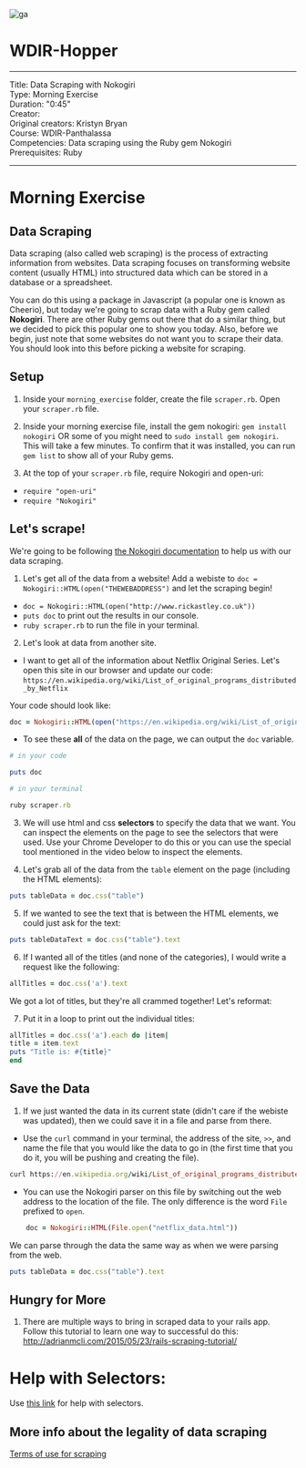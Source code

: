 ![ga](http://mobbook.generalassemb.ly/ga_cog.png)

# WDIR-Hopper

---
Title: Data Scraping with Nokogiri <br>
Type: Morning Exercise <br>
Duration: "0:45"<br>
Creator:<br>
    Original creators: Kristyn Bryan<br>
    Course: WDIR-Panthalassa<br>
Competencies: Data scraping using the Ruby gem Nokogiri <br>
Prerequisites: Ruby <br>

---

# Morning Exercise

## Data Scraping

Data scraping (also called web scraping) is the process of extracting information from websites. Data scraping focuses on transforming website content (usually HTML) into structured data which can be stored in a database or a spreadsheet.

You can do this using a package in Javascript (a popular one is known as Cheerio), but today we're going to scrap data with a Ruby gem called **Nokogiri**.
There are other Ruby gems out there that do a similar thing, but we decided to pick this popular one to show you today. Also, before we begin, just note that some websites do not want you to scrape their data. You should look into this before picking a website for scraping.

## Setup
1. Inside your `morning_exercise` folder, create the file `scraper.rb`. Open your `scraper.rb` file.

2. Inside your morning exercise file, install the gem nokogiri:
  `gem install nokogiri` OR some of you might need to `sudo install gem nokogiri`. This will take a few minutes. To confirm that it was installed, you can run `gem list` to show all of your Ruby gems.

3. At the top of your `scraper.rb` file, require Nokogiri and open-uri:
  - `require "open-uri"`
  - `require "Nokogiri"`

## Let's scrape!

We're going to be following [the Nokogiri documentation](http://www.nokogiri.org/tutorials/parsing_an_html_xml_document.html#from_a_string) to help us with our data scraping.

1. Let's get all of the data from a website! Add a webiste to `doc = Nokogiri::HTML(open("THEWEBADDRESS")` and let the scraping begin!
  - `doc = Nokogiri::HTML(open("http://www.rickastley.co.uk"))`
  - `puts doc` to print out the results in our console.
  - `ruby scraper.rb` to run the file in your terminal.

2. Let's look at data from another site. 
 - I want to get all of the information about Netflix Original Series. Let's open this site in our browser and update our code: `https://en.wikipedia.org/wiki/List_of_original_programs_distributed_by_Netflix`

Your code should look like:
```ruby
doc = Nokogiri::HTML(open("https://en.wikipedia.org/wiki/List_of_original_programs_distributed_by_Netflix"))
```
  - To see these **all** of the data on the page, we can output the `doc` variable.
```ruby
# in your code

puts doc
```

```ruby
# in your terminal

ruby scraper.rb
```

3. We will use html and css **selectors** to specify the data that we want. You can inspect the elements on the page to see the selectors that were used. Use your Chrome Developer to do this or you can use the special tool mentioned in the video below to inspect the elements.

4. Let's grab all of the data from the `table` element on the page (including the HTML elements):
```ruby
puts tableData = doc.css("table")
```

5. If we wanted to see the text that is between the HTML elements, we could just ask for the text:
```ruby
puts tableDataText = doc.css("table").text
```

6. If I wanted all of the titles (and none of the categories), I would write a request like the following:
```ruby
allTitles = doc.css('a').text
```
We got a lot of titles, but they're all crammed together! Let's reformat:

7. Put it in a loop to print out the individual titles:
  ```ruby
allTitles = doc.css('a').each do |item|
  title = item.text
  puts "Title is: #{title}"
end
  ```

## Save the Data
  1. If we just wanted the data in its current state (didn't care if the webiste was updated), then we could save it in a file and parse from there.
  - Use the `curl` command in your terminal, the address of the site, `>>`, and name the file that you would like the data to go in (the first time that you do it, you will be pushing and creating the file). 
  
  ```ruby
  curl https://en.wikipedia.org/wiki/List_of_original_programs_distributed_by_Netflix >> netflix_data.html
  ```
  
  - You can use the Nokogiri parser on this file by switching out the web address to the location of the file. The only difference is the word `File` prefixed to `open`. 
```ruby 
    doc = Nokogiri::HTML(File.open("netflix_data.html"))
```

We can parse through the data the same way as when we were parsing from the web.
```ruby
puts tableData = doc.css("table").text
```

## Hungry for More

1. There are multiple ways to bring in scraped data to your rails app. Follow this tutorial to learn one way to successful do this:
http://adrianmcli.com/2015/05/23/rails-scraping-tutorial/


# Help with Selectors:
Use [this link](http://ruby.bastardsbook.com/chapters/html-parsing/) for help with selectors.

## More info about the legality of data scraping
[Terms of use for scraping](http://info.sagenceconsulting.com/blog/is-your-spidey-sense-tingling-the-three-cs-of-web-scraping)
